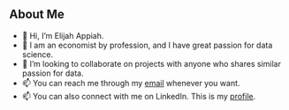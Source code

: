 ## About Me
- 👋 Hi, I’m Elijah Appiah.
- 👀 I am an economist by profession, and I have great passion for data science.
- 💞️ I’m looking to collaborate on projects with anyone who shares similar passion for data.
- 📫 You can reach me through my [email](appiahelijah497897@gmail.com) whenever you want.
- 📫 You can also connect with me on LinkedIn. This is my [profile](https://www.linkedin.com/in/appiah-elijah-383231123).
